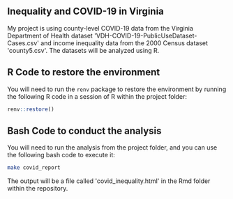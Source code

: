 ## Inequality and COVID-19 in Virginia

My project is using county-level COVID-19 data from the Virginia Department of Health dataset 'VDH-COVID-19-PublicUseDataset-Cases.csv' and income inequality data from the 2000 Census dataset 'county5.csv'. The datasets will be analyzed using R.

## R Code to restore the environment

You will need to run the `renv` package to restore the environment by running the following R code in a session of R within the project folder:

```R
renv::restore()
```


## Bash Code to conduct the analysis

You will need to run the analysis from the project folder, and you can use the following bash code to execute it:

```bash
make covid_report
```
The output will be a file called 'covid_inequality.html' in the Rmd folder within the repository.
